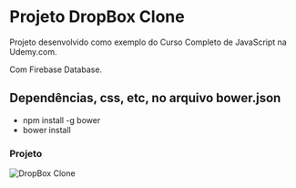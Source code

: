 # Projeto DropBox Clone

Projeto desenvolvido como exemplo do Curso Completo de JavaScript na Udemy.com.

Com Firebase Database.

## Dependências, css, etc, no arquivo bower.json

- npm install -g bower
- bower install

### Projeto
![DropBox Clone](https://firebasestorage.googleapis.com/v0/b/hcode-com-br.appspot.com/o/DropBoxClone.jpg?alt=media&token=d59cad0c-440d-4516-88f2-da904b9bb443)
